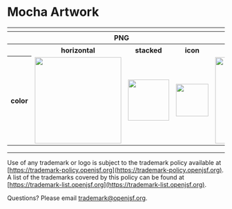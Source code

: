 # Mocha Artwork

<table>
    <tr>
    	<th colspan="7"></th>
    </tr>
    <tr>
        <th width="120"></th>
        <th colspan="3">PNG</th>
        <th colspan="3">SVG</th>
    </tr>
    <tr>
        <th width="120"></th>
        <th>horizontal</th>
        <th>stacked</th>
        <th>icon</th>
        <th>horizontal</th>
        <th>stacked</th>
        <th>icon</th>
    </tr>
    <tr>
        <th>color</th>
        <td><img src="./mocha-logo-horizontal-color.png" width="200"></td>
        <td><img src="./mocha-logo-stacked-color.png" width="95"></td>
        <td><img src="./mocha-icon-color.png" width="75"></td>
        <td><img src="./mocha-logo-horizontal-color.svg" width="200"></td>
        <td><img src="./mocha-logo-stacked-color.svg" width="95"></td>
        <td><img src="./mocha-icon-color.svg" width="75"></td>
    </tr>  
</table>

---

Use of any trademark or logo is subject to the trademark policy available at [https://trademark-policy.openjsf.org](https://trademark-policy.openjsf.org). A list of the trademarks covered by this policy can be found at [https://trademark-list.openjsf.org](https://trademark-list.openjsf.org).

Questions? Please email [trademark@openjsf.org](mailto:trademark@openjsf.org).
